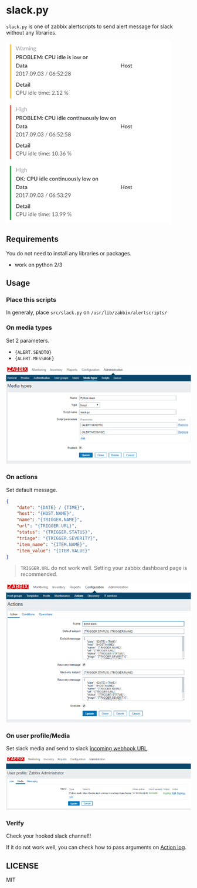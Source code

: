 # slack.py

`slack.py` is one of zabbix alertscripts to send alert message for slack without any libraries.

![](img/on_slack.png)

## Requirements

You do not need to install any libraries or packages.

- work on python 2/3

## Usage

### Place this scripts

In generaly, place `src/slack.py` on `/usr/lib/zabbix/alertscripts/`

### On media types

Set 2 parameters.

- `{ALERT.SENDTO}`
- `{ALERT.MESSAGE}`

![](img/media_type.png)

### On actions

Set default message.

```json
{
    "date": "{DATE} / {TIME}",
    "host": "{HOST.NAME}",
    "name": "{TRIGGER.NAME}",
    "url": "{TRIGGER.URL}",
    "status": "{TRIGGER.STATUS}",
    "triage": "{TRIGGER.SEVERITY}",
    "item_name": "{ITEM.NAME}",
    "item_value": "{ITEM.VALUE}"
}
```

> `TRIGGER.URL` do not work well. Setting your zabbix dashboard page is recommended.

![](img/actions.png)

### On user profile/Media

Set slack media and send to slack [incoming webhook URL](https://api.slack.com/incoming-webhooks).

![](img/user_config.png)

### Verify

Check your hooked slack channel!!

If it do not work well, you can check how to pass arguments on [Action log](https://www.zabbix.com/documentation/3.0/manual/web_interface/frontend_sections/reports/action_log).

## LICENSE

MIT